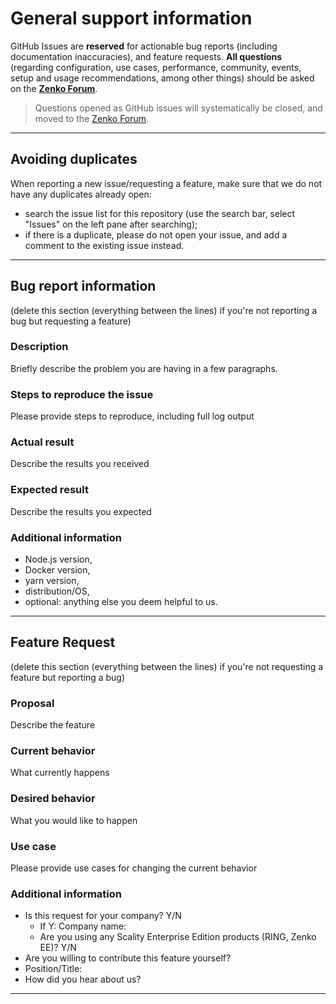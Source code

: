 # General support information

GitHub Issues are **reserved** for actionable bug reports (including
documentation inaccuracies), and feature requests.
**All questions** (regarding configuration, use cases, performance, community,
events, setup and usage recommendations, among other things) should be asked on
the **[Zenko Forum](http://forum.zenko.io/)**.

> Questions opened as GitHub issues will systematically be closed, and moved to
> the [Zenko Forum](http://forum.zenko.io/).

--------------------------------------------------------------------------------

## Avoiding duplicates

When reporting a new issue/requesting a feature, make sure that we do not have
any duplicates already open:

- search the issue list for this repository (use the search bar, select
  "Issues" on the left pane after searching);
- if there is a duplicate, please do not open your issue, and add a comment
  to the existing issue instead.

--------------------------------------------------------------------------------

## Bug report information

(delete this section (everything between the lines) if you're not reporting a bug
but requesting a feature)

### Description

Briefly describe the problem you are having in a few paragraphs.

### Steps to reproduce the issue

Please provide steps to reproduce, including full log output

### Actual result

Describe the results you received

### Expected result

Describe the results you expected

### Additional information

- Node.js version,
- Docker version,
- yarn version,
- distribution/OS,
- optional: anything else you deem helpful to us.

--------------------------------------------------------------------------------

## Feature Request

(delete this section (everything between the lines) if you're not requesting
a feature but reporting a bug)

### Proposal

Describe the feature

### Current behavior

What currently happens

### Desired behavior

What you would like to happen

### Use case

Please provide use cases for changing the current behavior

### Additional information

- Is this request for your company? Y/N
  - If Y: Company name:
  - Are you using any Scality Enterprise Edition products (RING, Zenko EE)? Y/N
- Are you willing to contribute this feature yourself?
- Position/Title:
- How did you hear about us?

--------------------------------------------------------------------------------
